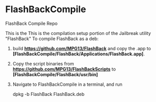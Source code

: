 # FlashBackCompile
FlashBack Compile Repo

This is the This is the compilation setup portion of the Jailbreak utility "FlashBack"
To compile FlashBack as a deb:
1. build **https://github.com/MPG13/FlashBack** and copy the .app to **[FlashBackCompile/FlashBack/Applications/FlashBack.app]**.
2. Copy the script binaries from **https://github.com/MPG13/FlashBackScripts** to **[FlashBackCompile/FlashBack/usr/bin]**
3. Navigate to FlashBackCompile in a terminal, and run 

    dpkg -b FlashBack FlashBack.deb

